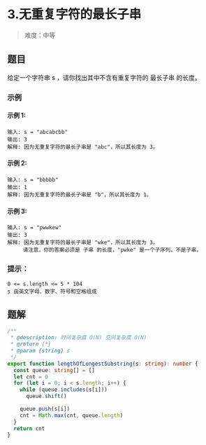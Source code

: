 # 3.无重复字符的最长子串

> 难度：中等

## 题目

给定一个字符串 s ，请你找出其中不含有重复字符的 最长子串 的长度。

### 示例

#### 示例 1:

```
输入: s = "abcabcbb"
输出: 3
解释: 因为无重复字符的最长子串是 "abc"，所以其长度为 3。
```

#### 示例 2:

```
输入: s = "bbbbb"
输出: 1
解释: 因为无重复字符的最长子串是 "b"，所以其长度为 1。
```

#### 示例 3:

```
输入: s = "pwwkew"
输出: 3
解释: 因为无重复字符的最长子串是 "wke"，所以其长度为 3。
     请注意，你的答案必须是 子串 的长度，"pwke" 是一个子序列，不是子串。
```

### 提示：

```
0 <= s.length <= 5 * 104
s 由英文字母、数字、符号和空格组成
```

## 题解

```ts
/**
 * @description: 时间复杂度 O(N) 空间复杂度 O(N)
 * @return {*}
 * @param {string} s
 */
export function lengthOfLongestSubstring(s: string): number {
  const queue: string[] = []
  let cnt = 0
  for (let i = 0; i < s.length; i++) {
    while (queue.includes(s[i]))
      queue.shift()

    queue.push(s[i])
    cnt = Math.max(cnt, queue.length)
  }
  return cnt
}
```
